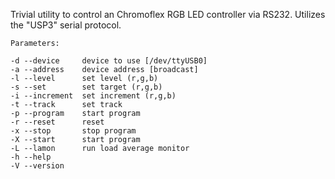 Trivial utility to control an Chromoflex RGB LED controller
via RS232. Utilizes the "USP3" serial protocol.

```
Parameters:

-d --device     device to use [/dev/ttyUSB0]
-a --address    device address [broadcast]
-l --level      set level (r,g,b)
-s --set        set target (r,g,b)
-i --increment  set increment (r,g,b)
-t --track      set track
-p --program    start program
-r --reset      reset
-x --stop       stop program
-X --start      start program
-L --lamon      run load average monitor
-h --help
-V --version
```
